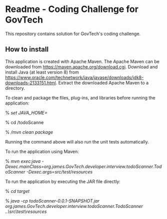 # Readme - Coding Challenge for GovTech
This repository contains solution for GovTech's coding challenge. 

## How to install

This application is created with Apache Maven. The Apache Maven can be downloaded from  https://maven.apache.org/download.cgi. Download and install Java (at least version 8) from https://www.oracle.com/technetwork/java/javase/downloads/jdk8-downloads-2133151.html. Extract the downloaded Apache Maven to a directory.



To clean and package the files, plug-ins, and libraries before running the application:

% *set JAVA_HOME=<JDK directory>*

% cd <the solution source code directory>/todoScanne

% *<maven installation directory>/mvn clean package* 



Running the command above will also run the unit tests automatically.

To run the application using Maven:

% *mvn exec:java -Dexec.mainClass=org.james.GovTech.developer.interview.todoScanner.TodoScanner -Dexec.args=src/test/resources*

To run the application by executing the JAR file directly:

% *cd target*

% *java -cp todoScanner-0.0.1-SNAPSHOT.jar org.james.GovTech.developer.interview.todoScanner.TodoScanner ..\src\test\resources*